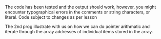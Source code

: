 The code has been tested and the output should work, however, you might encounter typographical errors in the comments or string characters, or literal. Code subject to changes as per lesson

The 2nd prog illustrate with us on how we can do pointer arithmatic and iterate through the array addresses of individual items stored in the array.
